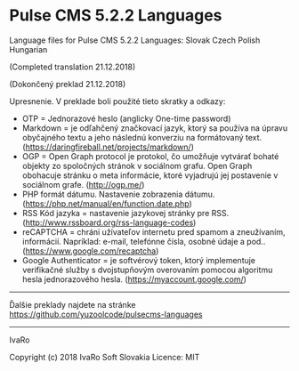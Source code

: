 # Pulse CMS 5.2.2 Languages
Language files for Pulse CMS 5.2.2
Languages:
Slovak
Czech
Polish
Hungarian

(Completed translation 21.12.2018)

(Dokončený preklad 21.12.2018)

Upresnenie.
V preklade boli použité tieto skratky a odkazy:
-	OTP = Jednorazové heslo (anglicky One-time password)
-	Markdown = je odľahčený značkovací jazyk,
ktorý sa používa na úpravu obyčajného textu
a jeho následnú konverziu na formátovaný text.
(https://daringfireball.net/projects/markdown/)
-	OGP =  Open Graph protocol je protokol, čo umožňuje vytvárať bohaté objekty zo spoločných stránok v sociálnom grafu. Open Graph obohacuje stránku o meta informácie, ktoré vyjadrujú jej postavenie v sociálnom grafe.  (http://ogp.me/)
-	PHP formát dátumu. Nastavenie zobrazenia dátumu.
(https://php.net/manual/en/function.date.php)
-	RSS Kód jazyka = nastavenie jazykovej stránky pre RSS.
(http://www.rssboard.org/rss-language-codes)
-	reCAPTCHA = chráni užívateľov internetu pred spamom a zneužívaním, informácií.
Napríklad: e-mail, telefónne čísla, osobné údaje a pod..
(https://www.google.com/recaptcha)
-	Google Authenticator = je softvérový token, ktorý implementuje verifikačné služby s dvojstupňovým overovaním pomocou algoritmu hesla jednorazového hesla.
(https://myaccount.google.com/)

***********************************************
Ďalšie preklady najdete na stránke
https://github.com/yuzoolcode/pulsecms-languages
***********************************************


IvaRo


Copyright (c) 2018 IvaRo Soft Slovakia
Licence: MIT


